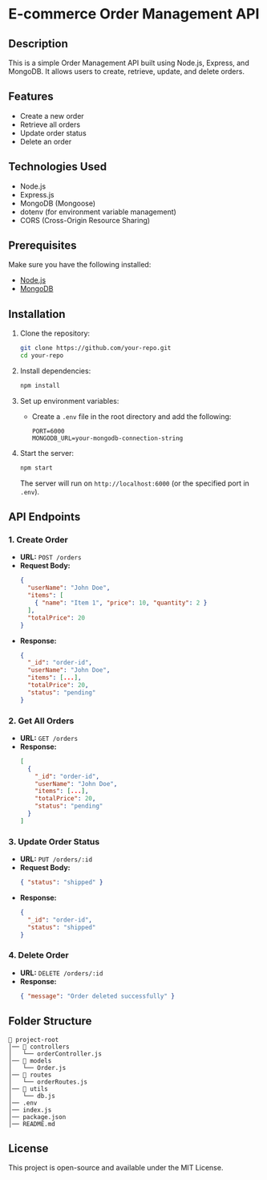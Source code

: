 # E-commerce Order Management API

## Description
This is a simple Order Management API built using Node.js, Express, and MongoDB. It allows users to create, retrieve, update, and delete orders.

## Features
- Create a new order
- Retrieve all orders
- Update order status
- Delete an order

## Technologies Used
- Node.js
- Express.js
- MongoDB (Mongoose)
- dotenv (for environment variable management)
- CORS (Cross-Origin Resource Sharing)

## Prerequisites
Make sure you have the following installed:
- [Node.js](https://nodejs.org/)
- [MongoDB](https://www.mongodb.com/)

## Installation

1. Clone the repository:
   ```sh
   git clone https://github.com/your-repo.git
   cd your-repo
   ```

2. Install dependencies:
   ```sh
   npm install
   ```

3. Set up environment variables:
   - Create a `.env` file in the root directory and add the following:
     ```env
     PORT=6000
     MONGODB_URL=your-mongodb-connection-string
     ```

4. Start the server:
   ```sh
   npm start
   ```
   The server will run on `http://localhost:6000` (or the specified port in `.env`).

## API Endpoints

### 1. Create Order
- **URL:** `POST /orders`
- **Request Body:**
  ```json
  {
    "userName": "John Doe",
    "items": [
      { "name": "Item 1", "price": 10, "quantity": 2 }
    ],
    "totalPrice": 20
  }
  ```
- **Response:**
  ```json
  {
    "_id": "order-id",
    "userName": "John Doe",
    "items": [...],
    "totalPrice": 20,
    "status": "pending"
  }
  ```

### 2. Get All Orders
- **URL:** `GET /orders`
- **Response:**
  ```json
  [
    {
      "_id": "order-id",
      "userName": "John Doe",
      "items": [...],
      "totalPrice": 20,
      "status": "pending"
    }
  ]
  ```

### 3. Update Order Status
- **URL:** `PUT /orders/:id`
- **Request Body:**
  ```json
  { "status": "shipped" }
  ```
- **Response:**
  ```json
  {
    "_id": "order-id",
    "status": "shipped"
  }
  ```

### 4. Delete Order
- **URL:** `DELETE /orders/:id`
- **Response:**
  ```json
  { "message": "Order deleted successfully" }
  ```

## Folder Structure
```
📂 project-root
│── 📂 controllers
│   └── orderController.js
│── 📂 models
│   └── Order.js
│── 📂 routes
│   └── orderRoutes.js
│── 📂 utils
│   └── db.js
│── .env
│── index.js
│── package.json
│── README.md
```

## License
This project is open-source and available under the MIT License.

